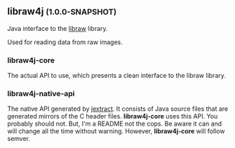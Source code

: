 ## libraw4j <small>(1.0.0-SNAPSHOT)</small>
Java interface to the [libraw](https://www.libraw.org) library.

Used for reading data from raw images.

### libraw4j-core
The actual API to use, which presents a clean interface to the libraw library.

### libraw4j-native-api
The native API generated by [jextract](https://inside.java/2020/10/06/jextract/). It consists of Java source files
that are generated mirrors of the C header files. **libraw4j-core** uses this API. You probably should not. But, I'm
a README not the cops. Be aware it can and will change all the time without warning. However, **libraw4j-core** will 
follow semver.